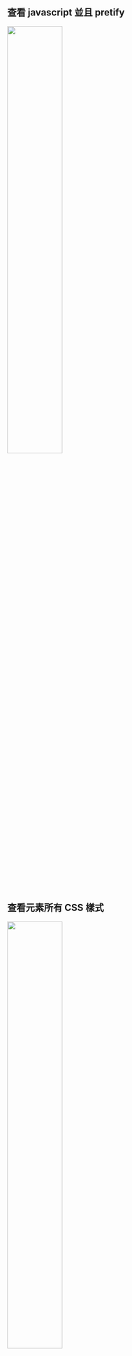 ## 查看 javascript 並且 pretify

<img src="https://user-images.githubusercontent.com/63166397/193417971-6da14b14-4356-4d0b-84d0-a4268b8c89a9.png" width="50%">

<br/>

<br/>

## 查看元素所有 CSS 樣式

<img src="https://user-images.githubusercontent.com/63166397/193418027-7106ea94-2c41-431f-8135-8b30c4d63612.png" width="50%">

<br/>

<br/>

## 保留所有 log，方便查看 bug

<img src="https://user-images.githubusercontent.com/63166397/193418050-7b390eff-c1d0-4fd9-b0a1-25907f6ba369.png" width="50%">

<br/>

<br/>

## 固定 css虛擬類(:hover)的方法
1. f12 檢查，找到該元素
2. 右鍵 >> Force state >> :hover
3. 左邊會出現一個黃色的點(成功)。

* 另一種方法:
<img src="https://user-images.githubusercontent.com/63166397/218318995-aca8c4b6-35e4-47be-a7fc-bd512c090279.png" width="50%">

<br/>

<br/>

## JS 的 call stack 顯示 js 的執行順序
<img src="https://user-images.githubusercontent.com/63166397/218323562-5263288c-4535-467f-bc28-e0c70c206a5c.png" width="50%">

<br/>

<br/>

## 在瀏覽器編輯，並同步到本地文件中(必備)
<img src="https://user-images.githubusercontent.com/63166397/218325736-127219da-cb3a-4180-ae25-ca2639e179a1.png" width="50%">

<br/>

<br/>

## 如何監控沒有使用到的JS

<img src="https://user-images.githubusercontent.com/63166397/218328093-9b7397f5-f9a2-4daf-99d4-c8b9d49300d9.png" width="50%">
<img src="https://user-images.githubusercontent.com/63166397/218328095-0989704b-ad94-4617-a50b-6acc3cd33fd6.png" width="50%">

<br/>

<br/>

## 讓瀏覽器阻止請求某些資源
<img src="https://user-images.githubusercontent.com/63166397/218330373-a48c9e87-5ed3-4a4d-8e2a-fc1c148b4757.png" width="50%">




